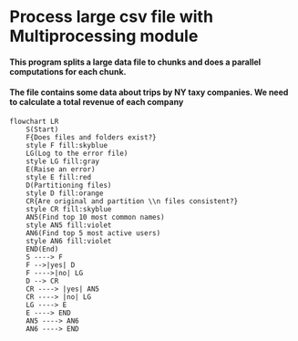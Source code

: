 # Process large csv file with Multiprocessing module

#### This program splits a large data file to chunks and does a parallel computations for each chunk.
#### The file contains some data about trips by NY taxy companies. We need to calculate a total revenue of each company



```mermaid
flowchart LR
    S(Start)
    F{Does files and folders exist?}
    style F fill:skyblue
    LG(Log to the error file)
    style LG fill:gray
    E(Raise an error)
    style E fill:red
    D(Partitioning files)
    style D fill:orange
    CR{Are original and partition \\n files consistent?}
    style CR fill:skyblue
    AN5(Find top 10 most common names)
    style AN5 fill:violet
    AN6(Find top 5 most active users)
    style AN6 fill:violet
    END(End)
    S ----> F
    F -->|yes| D
    F ---->|no| LG
    D --> CR
    CR ----> |yes| AN5
    CR ----> |no| LG
    LG ----> E
    E ----> END
    AN5 ----> AN6
    AN6 ----> END


```